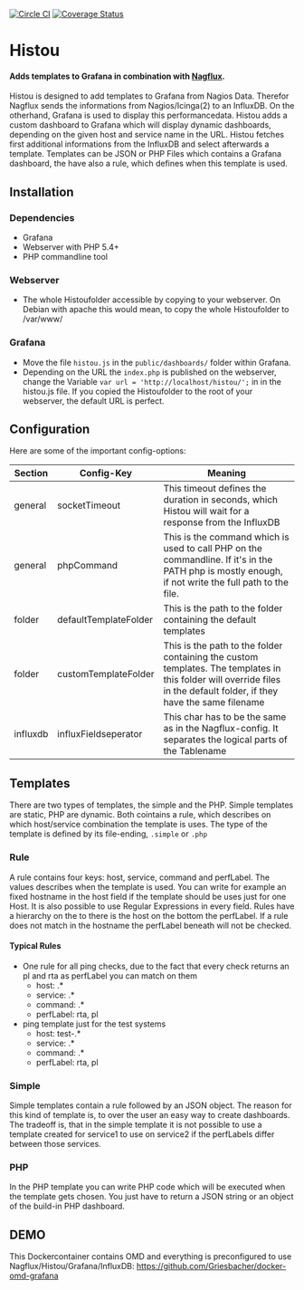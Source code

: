 [![Circle CI](https://circleci.com/gh/Griesbacher/histou/tree/master.svg?style=svg)](https://circleci.com/gh/Griesbacher/histou/tree/master)
[![Coverage Status](https://coveralls.io/repos/Griesbacher/histou/badge.svg?branch=master&service=github)](https://coveralls.io/github/Griesbacher/histou?branch=master)
# Histou
#### Adds templates to Grafana in combination with [Nagflux](https://github.com/Griesbacher/nagflux).
Histou is designed to add templates to Grafana from Nagios Data. Therefor Nagflux sends the informations from Nagios/Icinga(2) to an InfluxDB. On the otherhand, Grafana is used to display this performancedata. Histou adds a custom dashboard to Grafana which will display dynamic dashboards, depending on the given host and service name in the URL. Histou fetches first additional informations from the InfluxDB and select afterwards a template. Templates can be JSON or PHP Files which contains a Grafana dashboard, the have also a rule, which defines when this template is used.

## Installation
### Dependencies
- Grafana
- Webserver with PHP 5.4+
- PHP commandline tool

### Webserver
- The whole Histoufolder accessible by copying to your webserver. On Debian with apache this would mean, to copy the whole Histoufolder to /var/www/

### Grafana
- Move the file `histou.js` in the `public/dashboards/` folder within Grafana.
- Depending on the URL the `index.php` is published on the webserver, change the Variable `var url = 'http://localhost/histou/';` in in the histou.js file. If you copied the Histoufolder to the root of your webserver, the default URL is perfect.

## Configuration
Here are some of the important config-options:

| Section       | Config-Key    | Meaning       |
| ------------- | ------------- | ------------- |
|general|socketTimeout|This timeout defines the duration in seconds, which Histou will wait for a response from the InfluxDB|
|general|phpCommand|This is the command which is used to call PHP on the commandline. If it's in the PATH php is mostly enough, if not write the full path to the file.
|folder|defaultTemplateFolder|This is the path to the folder containing the default templates|
|folder|customTemplateFolder|This is the path to the folder containing the custom templates. The templates in this folder will override files in the default folder, if they have the same filename|
|influxdb|influxFieldseperator|This char has to be the same as in the Nagflux-config. It separates the logical parts of the Tablename|

## Templates
There are two types of templates, the simple and the PHP. Simple templates are static, PHP are dynamic. Both cointains a rule, which describes on which host/service combination the template is uses. The type of the template is defined by its file-ending, `.simple` or `.php`

### Rule
A rule contains four keys: host, service, command and perfLabel. The values describes when the template is used. You can write for example an fixed hostname in the host field if the template should be uses just for one Host. It is also possible to use Regular Expressions in every field. Rules have a hierarchy on the to there is the host on the bottom the perfLabel. If a rule does not match in the hostname the perfLabel beneath will not be checked.

#### Typical Rules
- One rule for all ping checks, due to the fact that every check returns an pl and rta as perfLabel you can match on them
  - host: .*
  - service: .*
  - command: .*
  - perfLabel: rta, pl
- ping template just for the test systems
  - host: test-.*
  - service: .*
  - command: .*
  - perfLabel: rta, pl

### Simple
Simple templates contain a rule followed by an JSON object. The reason for this kind of template is, to over the user an easy way to create dashboards. The tradeoff is, that in the simple template it is not possible to use a template created for service1 to use on service2 if the perfLabels differ between those services.

### PHP
In the PHP template you can write PHP code which will be executed when the template gets chosen. You just have to return a JSON string or an object of the build-in PHP dashboard.

## DEMO
This Dockercontainer contains OMD and everything is preconfigured to use Nagflux/Histou/Grafana/InfluxDB: https://github.com/Griesbacher/docker-omd-grafana
